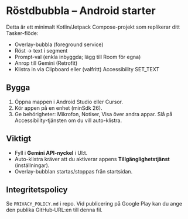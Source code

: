 
# Röstdbubbla – Android starter

Detta är ett minimalt Kotlin/Jetpack Compose-projekt som replikerar ditt Tasker-flöde:
- Overlay-bubbla (foreground service)
- Röst → text i segment
- Prompt-val (enkla inbyggda; lägg till Room för egna)
- Anrop till Gemini (Retrofit)
- Klistra in via Clipboard eller (valfritt) Accessibility SET_TEXT

## Bygga
1. Öppna mappen i Android Studio eller Cursor.
2. Kör appen på en enhet (minSdk 26).
3. Ge behörigheter: Mikrofon, Notiser, Visa över andra appar. Slå på Accessibility-tjänsten om du vill auto-klistra.

## Viktigt
- Fyll i **Gemini API-nyckel** i UI:t.
- Auto-klistra kräver att du aktiverar appens **Tillgänglighetstjänst** (inställningar).
- Overlay-bubblan startas/stoppas från startsidan.

## Integritetspolicy

Se `PRIVACY_POLICY.md` i repo. Vid publicering på Google Play kan du ange den publika GitHub‑URL:en till denna fil.
